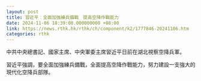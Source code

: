 ```yaml
---
layout: post
title: 習近平︰全面加強練兵備戰　提高空降作戰能力
date: 2024-11-06 18:39:08.000000000 +08:00
link: https://news.rthk.hk/rthk/ch/component/k2/1777846-20241106.htm
categories: rthk
---
```


中共中央總書記、國家主席、中央軍委主席習近平日前在湖北視察空降兵軍。

習近平強調，要全面加強練兵備戰，全面提高空降作戰能力，努力建設一支強大的現代化空降兵部隊。
